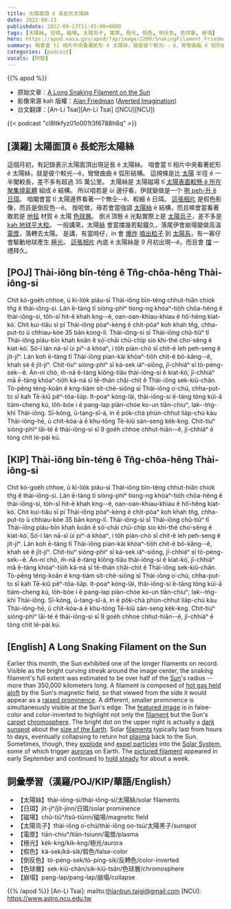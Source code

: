```yaml
---
title: 太陽面頂 ê 長蛇形太陽絲
date: 2022-09-13
publishdate: 2022-09-13T11:45:00+0800
tags: [太陽絲, 日珥, 磁場, 太陽烏子, 電漿, 極光, 假色, 倒反色, 色球層, 崩塌]
hero: https://apod.nasa.gov/apod/fap/image/2209/SnakingFilament_Friedman_960.jpg
summary: 咱會當 tī 相片中央看著蛇形 ê 太陽絲，就是彼个較光-- ê，彎彎曲曲 ê 弧形結構。
categories: [podcast]
vocals: [阿錕]
---
```


{{% apod %}}

- 原始文章：[A Long Snaking Filament on the Sun](https://apod.nasa.gov/apod/ap220913.html)
- 影像來源 kah 版權：[Alan Friedman](https://avertedimagination.squarespace.com/about) ([Averted Imagination](https://www.avertedimagination.com/))
- 台文翻譯：[An-Li Tsai][An-Li Tsai] ([NCU][NCU])

{{< podcast "cl8ltkfyz01o001t3f6788h8q" >}}

## [漢羅] 太陽面頂 ê 長蛇形太陽絲
這個月初，有記錄表示太陽面頂出現足長 ê 太陽絲。
咱會當 tī 相片中央看著蛇形 ê 太陽絲，就是彼个較光--ê，彎彎曲曲 ê 弧形結構。
這規條是比 [太陽][Sun] 半徑 ê 一半閣較長，差不多有超過 35 萬公里。
太陽絲是 太陽磁場 tī [太陽表面較懸 ê 所在 聚集燒氣體][hot gas held aloft] 組成 ê 結構。
所以咱若是 ùi 邊仔看，伊就變做是一个 [咧 peh-升 ê 日珥][raised prominence]。
咱閣會當 tī 太陽邊界看著一个無仝--ê、較細 ê 日珥。
[這張相片][featured image] 是假色影像，而且是倒反色--ê。
按呢做，毋若會當強調 [太陽絲][filament] ê 結構，而且嘛會當看著 敢若是 [地毯][carpet] 材質 ê 太陽 [色球層][chromosphere]。
倒爿頂懸 ê 光點實際上是 [太陽烏子][dark sunspot]，差不多是 [kah 地球平大粒][size of the Earth]。
一般講來，太陽[絲][filaments] 會當擋幾若點鐘久，落尾伊會崩塌變做高溫 [電漿][plasma]，落轉去太陽。
是講，有當時仔，in 會 [爆炸][explode] [噴出粒子][expel particles] 到 [太陽系][Solar System]，有一寡仔會驅動地球產生 [極光][auroras t]。
[這張相片][pictured filament] 內底 ê 太陽絲是 9 月初出現--ê，而且會 [擋][hold steady] 一禮拜久。

## [POJ] Thài-iông bīn-téng ê Tn̂g-chôa-hêng Thài-iông-si
Chit kò-goe̍h chhoe, ū kì-lio̍k piáu-sī Thài-iông bīn-téng chhut-hiān chiok tn̂g ê thài-iông-si.
Lán ē-tàng tī siòng-phìⁿ tiong-ng khòaⁿ-tio̍h chôa-hêng ê thài-iông-si, to̍h-sī hit-ê khah kng--ê, oan-oan-khiau-khiau ê hô͘-hêng kiat-kò͘.
Chit kui-tiâu sī pí Thài-iông pòaⁿ-kèng ê chi̍t-pòaⁿ koh khah tn̂g, chha-put-to ū chhiau-kòe 35 bān kong-lí.
Thài-iông-si sī Thài-iông chû-tiûⁿ tī Thài-iông piáu-bīn khah koân ê só͘-chāi chū-chi̍p sio khì-thé cho͘-sêng ê kiat-kò͘.
Só͘-í lán nā-sī ùi piⁿ-á khòaⁿ, i to̍h piàn-chò sī chi̍t-ê leh peh-seng ê ji̍t-jíⁿ.
Lán koh ē-tàng tī Thài-iông pian-kài khòaⁿ-tio̍h chi̍t-ê bô-kâng--ê, khah sè ê ji̍t-jíⁿ.
Chit-tiuⁿ siòng-phìⁿ sī ká-sek iáⁿ-siōng, jî-chhiáⁿ sī tò-péng-sek--ê.
Án-ni chò, m̄-nā ē-tàng kiông-tiāu thài-iông-si ê kiat-kò͘, jî-chhiáⁿ mā ē-tàng khòaⁿ-tio̍h ká-ná sī tē-thán châi-chit ê Thài-iông sek-kiû-chân.
Tò-pêng téng-koân ê kng-tiám si̍t-chè-siōng sī Thài-iông o͘-chú, chha-put-to sī kah Tē-kiû pêⁿ-tōa-lia̍p.
It-poaⁿ kóng-lâi, thài-iông-si ē-tàng tòng kúi-ā tiám-cheng kú, lo̍h-bóe i ē pang-lap piàn-chòe ko-un tiān-chiuⁿ, lak--tńg-khì Thài-iông.
Sī-kóng, ū-tang-sî-á, in ē po̍k-chà phùn-chhut lia̍p-chú kàu Thài-iông-hē, ū chi̍t-kóa-á ē khu-tōng Tē-kiû sán-seng ke̍k-kng.
Chit-tiuⁿ siòng-phìⁿ lāi-té ê thài-iông-si sī 9 goe̍h chhoe chhut-hiān--ê, jî-chhiáⁿ ē tòng chi̍t lé-pài kú.

## [KIP] Thài-iông bīn-téng ê Tn̂g-chôa-hêng Thài-iông-si
Chit kò-goe̍h chhoe, ū kì-lio̍k piáu-sī Thài-iông bīn-téng chhut-hiān chiok tn̂g ê thài-iông-si.
Lán ē-tàng tī siòng-phìⁿ tiong-ng khòaⁿ-tio̍h chôa-hêng ê thài-iông-si, to̍h-sī hit-ê khah kng--ê, oan-oan-khiau-khiau ê hô͘-hêng kiat-kò͘.
Chit kui-tiâu sī pí Thài-iông pòaⁿ-kèng ê chi̍t-pòaⁿ koh khah tn̂g, chha-put-to ū chhiau-kòe 35 bān kong-lí.
Thài-iông-si sī Thài-iông chû-tiûⁿ tī Thài-iông piáu-bīn khah koân ê só͘-chāi chū-chi̍p sio khì-thé cho͘-sêng ê kiat-kò͘.
Só͘-í lán nā-sī ùi piⁿ-á khòaⁿ, i to̍h piàn-chò sī chi̍t-ê leh peh-seng ê ji̍t-jíⁿ.
Lán koh ē-tàng tī Thài-iông pian-kài khòaⁿ-tio̍h chi̍t-ê bô-kâng--ê, khah sè ê ji̍t-jíⁿ.
Chit-tiuⁿ siòng-phìⁿ sī ká-sek iáⁿ-siōng, jî-chhiáⁿ sī tò-péng-sek--ê.
Án-ni chò, m̄-nā ē-tàng kiông-tiāu thài-iông-si ê kiat-kò͘, jî-chhiáⁿ mā ē-tàng khòaⁿ-tio̍h ká-ná sī tē-thán châi-chit ê Thài-iông sek-kiû-chân.
Tò-pêng téng-koân ê kng-tiám si̍t-chè-siōng sī Thài-iông o͘-chú, chha-put-to sī kah Tē-kiû pêⁿ-tōa-lia̍p.
It-poaⁿ kóng-lâi, thài-iông-si ē-tàng tòng kúi-ā tiám-cheng kú, lo̍h-bóe i ē pang-lap piàn-chòe ko-un tiān-chiuⁿ, lak--tńg-khì Thài-iông.
Sī-kóng, ū-tang-sî-á, in ē po̍k-chà phùn-chhut lia̍p-chú kàu Thài-iông-hē, ū chi̍t-kóa-á ē khu-tōng Tē-kiû sán-seng ke̍k-kng.
Chit-tiuⁿ siòng-phìⁿ lāi-té ê thài-iông-si sī 9 goe̍h chhoe chhut-hiān--ê, jî-chhiáⁿ ē tòng chi̍t lé-pài kú.

## [English] A Long Snaking Filament on the Sun
Earlier this month, the Sun exhibited one of the longer filaments on record.
Visible as the bright curving streak around the image center, the snaking filament's full extent was estimated to be over half of the [Sun][Sun]'s radius -- more than 350,000 kilometers long.
A filament is composed of [hot gas held aloft][hot gas held aloft] by the Sun's magnetic field, so that viewed from the side it would appear as a [raised prominence][raised prominence].
A different, smaller prominence is simultaneously visible at the Sun's edge.
The [featured image][featured image] is in false-color and color-inverted to highlight not only the [filament][filament] but the Sun's [carpet][carpet] [chromosphere][chromosphere].
The bright dot on the upper right is actually a [dark sunspot][dark sunspot] about the [size of the Earth][size of the Earth].
Solar [filaments][filaments] typically last from hours to days, eventually collapsing to return hot [plasma][plasma] back to the Sun.
Sometimes, though, they [explode][explode] and [expel particles][expel particles] into the [Solar System][Solar System], some of which trigger [auroras][auroras e] on Earth.
The [pictured filament][pictured filament] appeared in early September and continued to [hold steady][hold steady] for about a week.

## 詞彙學習（漢羅/POJ/KIP/華語/English）
- 【太陽絲】thài-iông-si/thài-iông-si/太陽絲/solar filaments
- 【日珥】ji̍t-jíⁿ/ji̍t-jínn/日珥/solar prominence
- 【磁場】chû-tiûⁿ/tsû-tiûnn/磁場/magnetic field
- 【太陽烏子】thài-iông o͘-chú/thài-iông oo-tsú/太陽黑子/sunspot
- 【電漿】tiān-chiuⁿ/tiān-tsiunn/電漿/plasma
- 【極光】ke̍k-kng/ki̍k-kng/極光/aurora
- 【假色】ká-sek/ká-sik/假色/false-color
- 【倒反色】tò-péng-sek/tò-píng-sik/反轉色/color-inverted
- 【色球層】sek-kiû-chân/sik-kiû-tsân/色球層/chromosphere
- 【崩塌】pang-lap/pang-lap/崩塌/collapse


{{% /apod %}}
[An-Li Tsai]: mailto:thianbun.taigi@gmail.com
[NCU]: https://www.astro.ncu.edu.tw

[copyright]: https://apod.nasa.gov/apod/fap/lib/about_apod.html#srapply

[Sun]:https://solarsystem.nasa.gov/solar-system/sun/in-depth/
[hot gas held aloft]:https://apod.nasa.gov/apod/ap120820.html
[raised prominence]:https://apod.nasa.gov/apod/ap140304.html
[featured image]:https://avertedimagination.com/img_pages/great_wall_2022.html
[filament]:https://apod.nasa.gov/apod/ap150210.html
[carpet]:https://apod.nasa.gov/apod/ap971106.html
[chromosphere]:https://en.wikipedia.org/wiki/Chromosphere
[dark sunspot]:https://apod.nasa.gov/apod/ap150629.html
[size of the Earth]:https://solarsystem.nasa.gov/solar-system/sun/by-the-numbers/
[filaments]:http://en.wikipedia.org/wiki/Solar_prominence
[plasma]:https://en.wikipedia.org/wiki/Plasma_(physics)
[explode]:https://apod.nasa.gov/apod/ap190526.html
[expel particles]:https://apod.nasa.gov/apod/ap180902.html
[Solar System]:https://solarsystem.nasa.gov/solar-system/our-solar-system/overview/
[auroras e]:https://apod.nasa.gov/apod/ap220322.html
[auroras t]:https://apod.nasa.gov/daily/20220322/
[pictured filament]:https://spaceweathergallery.com/indiv_upload.php?upload_id=188146
[hold steady]:https://media.istockphoto.com/photos/cute-kitten-hanging-on-to-rope-isolated-on-white-picture-id152959821
